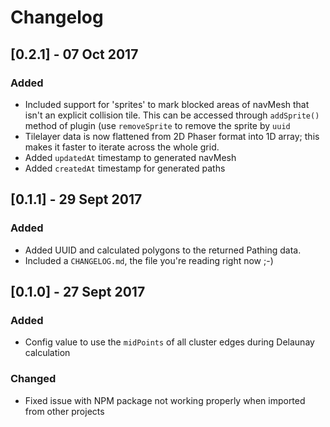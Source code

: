 # Changelog

## [0.2.1] - 07 Oct 2017

### Added
- Included support for 'sprites' to mark blocked areas of navMesh that isn't an explicit
collision tile. This can be accessed through `addSprite()` method of plugin (use `removeSprite` to remove the sprite by `uuid`
- Tilelayer data is now flattened from 2D Phaser format into 1D array; this makes it faster to iterate across the whole grid. 
- Added `updatedAt` timestamp to generated navMesh
- Added `createdAt` timestamp for generated paths

## [0.1.1] - 29 Sept 2017

### Added
- Added UUID and calculated polygons to the returned Pathing data.
- Included a `CHANGELOG.md`, the file you're reading right now ;-)

## [0.1.0] - 27 Sept 2017

### Added
- Config value to use the `midPoints` of all cluster edges during Delaunay calculation

### Changed

- Fixed issue with NPM package not working properly when imported from other projects